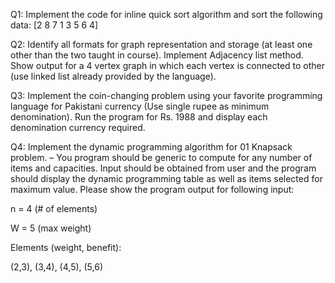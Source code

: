 Q1: Implement the code for inline quick sort algorithm and sort the following data: [2 8 7 1 3 5 6 4]

Q2: Identify all formats for graph representation and storage (at least one other than the two taught in course). Implement Adjacency list method. Show output for a 4 vertex graph in which each vertex is connected to other (use linked list already provided by the language).

Q3: Implement the coin-changing problem using your favorite programming language for Pakistani currency (Use single rupee as minimum denomination). Run the program for Rs. 1988 and display each denomination currency required.

Q4: Implement the dynamic programming algorithm for 01 Knapsack problem. – You program should be generic to compute for any number of items and capacities. Input should be obtained from user and the program should display the dynamic programming table as well as items selected for maximum value. Please show the program output for following input:

n = 4 (# of elements)

W = 5 (max weight)

Elements (weight, benefit):

(2,3), (3,4), (4,5), (5,6)
